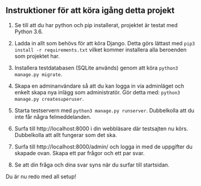 Instruktioner för att köra igång detta projekt
----------------------------------------------

1. Se till att du har python och pip installerat, projektet
är testat med Python 3.6.

2. Ladda in allt som behövs för att köra Django. Detta görs
lättast med `pip3 install -r requirements.txt` vilket kommer
installera alla beroenden som projektet har.

3. Installera testdatabasen (SQLite används) genom att köra
`python3 manage.py migrate`.

4. Skapa en adminanvändare så att du kan logga in via adminläget
och enkelt skapa nya inlägg som administratör. Gör detta med:
`python3 manage.py createsuperuser`.

5. Starta testservern med `python3 manage.py runserver`.
Dubbelkolla att du inte får några felmeddelanden.

6. Surfa till http://localhost:8000 i din webbläsare där
testsajten nu körs. Dubbelkolla att allt fungerar som det ska.

7. Surfa till http://localhost:8000/admin/ och logga in med de
uppgifter du skapade ovan. Skapa ett par frågor och ett par svar.

8. Se att din fråga och dina svar syns när du surfar till startsidan.

Du är nu redo med all setup!
